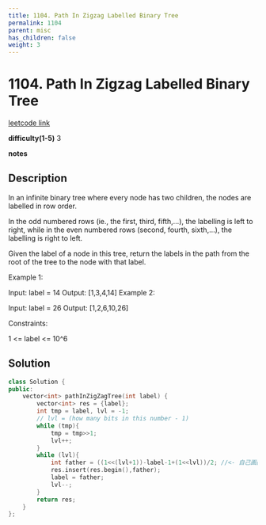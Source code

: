 ```yaml
---
title: 1104. Path In Zigzag Labelled Binary Tree
permalink: 1104
parent: misc
has_children: false
weight: 3
---
```

# 1104. Path In Zigzag Labelled Binary Tree
[leetcode link](https://leetcode.com/problems/path-in-zigzag-labelled-binary-tree/)

**difficulty(1-5)** 
3

**notes** 


## Description
In an infinite binary tree where every node has two children, the nodes are labelled in row order.

In the odd numbered rows (ie., the first, third, fifth,...), the labelling is left to right, while in the even numbered rows (second, fourth, sixth,...), the labelling is right to left.



Given the label of a node in this tree, return the labels in the path from the root of the tree to the node with that label.

 

Example 1:

Input: label = 14
Output: [1,3,4,14]
Example 2:

Input: label = 26
Output: [1,2,6,10,26]
 

Constraints:

1 <= label <= 10^6
## Solution
```c++
class Solution {
public:
    vector<int> pathInZigZagTree(int label) {
        vector<int> res = {label};
        int tmp = label, lvl = -1;
        // lvl = (how many bits in this number - 1)
        while (tmp){
            tmp = tmp>>1;
            lvl++;
        }
        while (lvl){
            int father = ((1<<(lvl+1))-label-1+(1<<lvl))/2; //<- 自己画图总结出来的。。。
            res.insert(res.begin(),father);   
            label = father;
            lvl--;
        }
        return res;
    }
};
``` 

<!-- 
Default label
{: .label }

Blue label
{: .label .label-blue }

Stable
{: .label .label-green }

New release
{: .label .label-purple }

Coming soon
{: .label .label-yellow }

Deprecated
{: .label .label-red } -->
